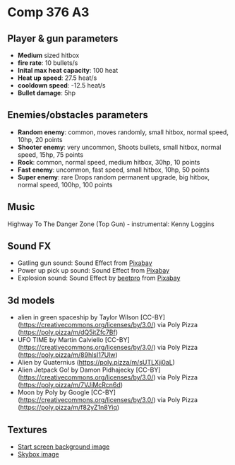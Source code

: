 # Comp 376 A3

## Player & gun parameters

- <b>Medium</b> sized hitbox
- <b>fire rate</b>: 10 bullets/s
- <b>Inital max heat capacity</b>: 100 heat
- <b>Heat up speed</b>: 27.5 heat/s
- <b>cooldown speed</b>: -12.5 heat/s
- <b>Bullet damage</b>: 5hp

## Enemies/obstacles parameters

- <b>Random enemy</b>: common, moves randomly, small hitbox, normal speed, 10hp, 20 points
- <b>Shooter enemy</b>: very uncommon, Shoots bullets, small hitbox, normal speed, 15hp, 75 points
- <b>Rock</b>: common, normal speed, medium hitbox, 30hp, 10 points
- <b>Fast enemy</b>: uncommon, fast speed, small hitbox, 10hp, 50 points
- <b>Super enemy</b>: rare Drops random permanent upgrade, big hitbox, normal speed, 100hp, 100 points

## Music

Highway To The Danger Zone (Top Gun) - instrumental: Kenny Loggins

## Sound FX

- Gatling gun sound: Sound Effect from <a href="https://pixabay.com/?utm_source=link-attribution&utm_medium=referral&utm_campaign=music&utm_content=6998">Pixabay</a>
- Power up pick up sound: Sound Effect from <a href="https://pixabay.com/?utm_source=link-attribution&utm_medium=referral&utm_campaign=music&utm_content=38299">Pixabay</a>
- Explosion sound: Sound Effect by <a href="https://pixabay.com/users/beetpro-16097074/?utm_source=link-attribution&utm_medium=referral&utm_campaign=music&utm_content=10999">beetpro</a> from <a href="https://pixabay.com//?utm_source=link-attribution&utm_medium=referral&utm_campaign=music&utm_content=10999">Pixabay</a>

## 3d models

- alien in green spaceship by Taylor Wilson [CC-BY] (https://creativecommons.org/licenses/by/3.0/) via Poly Pizza (https://poly.pizza/m/dQ5itZfc7Bf)
- UFO TIME by Martin Calviello [CC-BY] (https://creativecommons.org/licenses/by/3.0/) via Poly Pizza (https://poly.pizza/m/89hlsI17Ulw)
- Alien by Quaternius (https://poly.pizza/m/sUTLXji0aL)
- Alien Jetpack Go! by Damon Pidhajecky [CC-BY] (https://creativecommons.org/licenses/by/3.0/) via Poly Pizza (https://poly.pizza/m/7VJiMcRcn6d)
- Moon by Poly by Google [CC-BY] (https://creativecommons.org/licenses/by/3.0/) via Poly Pizza (https://poly.pizza/m/f82yZ1n8Yiq)

## Textures

- <a href="https://rnz-ressh.cloudinary.com/image/upload/s--r0j_UdUo--/c_scale,f_auto,q_auto,w_1050/v1643774793/4MGR0HR_image_crop_116086">Start screen background image </a>
- <a href="https://images.unsplash.com/photo-1570284613060-766c33850e00?q=80&w=1000&auto=format&fit=crop&ixlib=rb-4.0.3&ixid=M3wxMjA3fDB8MHxzZWFyY2h8OHx8c3RhcnJ5JTIwc2t5fGVufDB8fDB8fHww"> Skybox image </a>